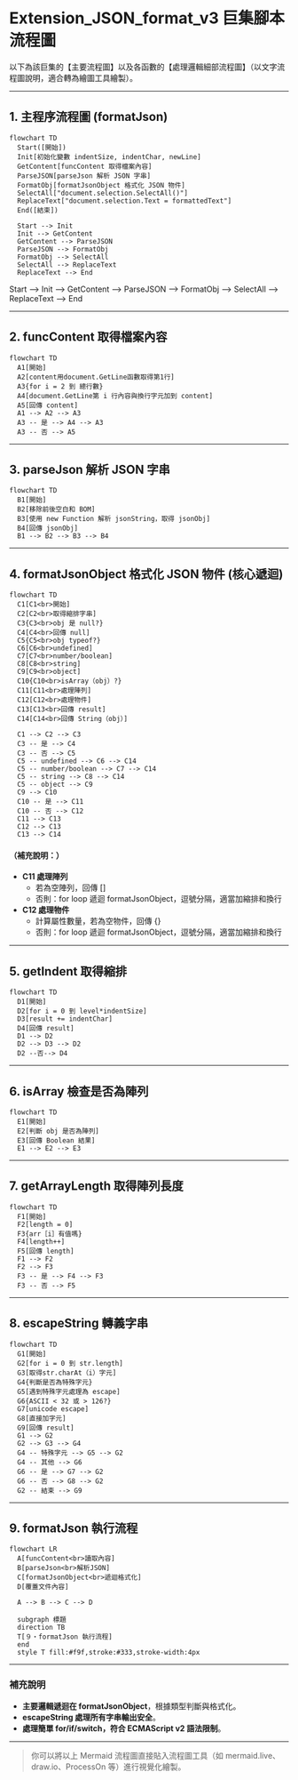 # Extension_JSON_format_v3 巨集腳本流程圖

以下為該巨集的【主要流程圖】以及各函數的【處理邏輯細部流程圖】（以文字流程圖說明，適合轉為繪圖工具繪製）。

---

## 1. 主程序流程圖 (formatJson)

```mermaid
flowchart TD
  Start([開始])
  Init[初始化變數 indentSize, indentChar, newLine]
  GetContent[funcContent 取得檔案內容]
  ParseJSON[parseJson 解析 JSON 字串]
  FormatObj[formatJsonObject 格式化 JSON 物件]
  SelectAll["document.selection.SelectAll()"]
  ReplaceText["document.selection.Text = formattedText"]
  End([結束])
  
  Start --> Init
  Init --> GetContent
  GetContent --> ParseJSON
  ParseJSON --> FormatObj
  FormatObj --> SelectAll
  SelectAll --> ReplaceText
  ReplaceText --> End
```

  Start --> Init --> GetContent --> ParseJSON --> FormatObj --> SelectAll --> ReplaceText --> End

---

## 2. funcContent 取得檔案內容

```mermaid
flowchart TD
  A1[開始]
  A2[content用document.GetLine函數取得第1行]
  A3{for i = 2 到 總行數}
  A4[document.GetLine第 i 行內容與換行字元加到 content]
  A5[回傳 content]
  A1 --> A2 --> A3
  A3 -- 是 --> A4 --> A3
  A3 -- 否 --> A5
```

---

## 3. parseJson 解析 JSON 字串

```mermaid
flowchart TD
  B1[開始]
  B2[移除前後空白和 BOM]
  B3[使用 new Function 解析 jsonString，取得 jsonObj]
  B4[回傳 jsonObj]
  B1 --> B2 --> B3 --> B4
```

---

## 4. formatJsonObject 格式化 JSON 物件 (核心遞迴)

```mermaid
flowchart TD
  C1[C1<br>開始]
  C2[C2<br>取得縮排字串]
  C3{C3<br>obj 是 null?}
  C4[C4<br>回傳 null]
  C5{C5<br>obj typeof?}
  C6[C6<br>undefined]
  C7[C7<br>number/boolean]
  C8[C8<br>string]
  C9[C9<br>object]
  C10{C10<br>isArray（obj）?}
  C11[C11<br>處理陣列]
  C12[C12<br>處理物件]
  C13[C13<br>回傳 result]
  C14[C14<br>回傳 String（obj）]

  C1 --> C2 --> C3
  C3 -- 是 --> C4
  C3 -- 否 --> C5
  C5 -- undefined --> C6 --> C14
  C5 -- number/boolean --> C7 --> C14
  C5 -- string --> C8 --> C14
  C5 -- object --> C9
  C9 --> C10
  C10 -- 是 --> C11
  C10 -- 否 --> C12
  C11 --> C13
  C12 --> C13
  C13 --> C14
```

#### （補充說明：）
- **C11 處理陣列**
  - 若為空陣列，回傳 []
  - 否則：for loop 遞迴 formatJsonObject，逗號分隔，適當加縮排和換行
- **C12 處理物件**
  - 計算屬性數量，若為空物件，回傳 {}
  - 否則：for loop 遞迴 formatJsonObject，逗號分隔，適當加縮排和換行

---

## 5. getIndent 取得縮排

```mermaid
flowchart TD
  D1[開始]
  D2[for i = 0 到 level*indentSize]
  D3[result += indentChar]
  D4[回傳 result]
  D1 --> D2
  D2 --> D3 --> D2
  D2 --否--> D4
```

---

## 6. isArray 檢查是否為陣列

```mermaid
flowchart TD
  E1[開始]
  E2[判斷 obj 是否為陣列]
  E3[回傳 Boolean 結果]
  E1 --> E2 --> E3
```

---

## 7. getArrayLength 取得陣列長度

```mermaid
flowchart TD
  F1[開始]
  F2[length = 0]
  F3{arr［i］有值嗎}
  F4[length++]
  F5[回傳 length]
  F1 --> F2
  F2 --> F3
  F3 -- 是 --> F4 --> F3
  F3 -- 否 --> F5
```
---

## 8. escapeString 轉義字串

```mermaid
flowchart TD
  G1[開始]
  G2[for i = 0 到 str.length]
  G3[取得str.charAt（i）字元]
  G4{判斷是否為特殊字元}
  G5[遇到特殊字元處理為 escape]
  G6{ASCII < 32 或 > 126?}
  G7[unicode escape]
  G8[直接加字元]
  G9[回傳 result]
  G1 --> G2
  G2 --> G3 --> G4
  G4 -- 特殊字元 --> G5 --> G2
  G4 -- 其他 --> G6
  G6 -- 是 --> G7 --> G2
  G6 -- 否 --> G8 --> G2
  G2 -- 結束 --> G9
```

---

## 9. formatJson 執行流程

```mermaid
flowchart LR
  A[funcContent<br>讀取內容]
  B[parseJson<br>解析JSON]
  C[formatJsonObject<br>遞迴格式化]
  D[覆蓋文件內容]

  A --> B --> C --> D

  subgraph 標題
  direction TB
  T[９‧formatJson 執行流程]
  end
  style T fill:#f9f,stroke:#333,stroke-width:4px
```

---

### 補充說明

- **主要邏輯遞迴在 formatJsonObject**，根據類型判斷與格式化。
- **escapeString 處理所有字串輸出安全**。
- **處理簡單 for/if/switch，符合 ECMAScript v2 語法限制**。

---

> 你可以將以上 Mermaid 流程圖直接貼入流程圖工具（如 mermaid.live、draw.io、ProcessOn 等）進行視覺化繪製。